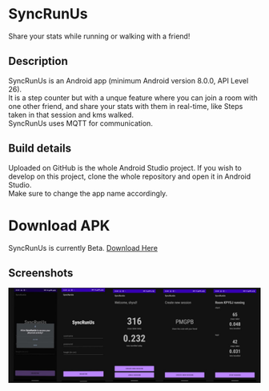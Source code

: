 # SyncRunUs
Share your stats while running or walking with a friend!

## Description
SyncRunUs is an Android app (minimum Android version 8.0.0, API Level 26).  
It is a step counter but with a unque feature where you can join a room with one other friend, and share your stats with them in real-time, like Steps taken in that session and kms walked.  
SyncRunUs uses MQTT for communication.

## Build details
Uploaded on GitHub is the whole Android Studio project. If you wish to develop on this project, clone the whole repository and open it in Android Studio.  
Make sure to change the app name accordingly.

# Download APK
SyncRunUs is currently Beta. [Download Here](assets/SyncRunUs-v1.0.0-beta.apk)

## Screenshots
![SyncRunUs screenshots](assets/screens.jpeg)
